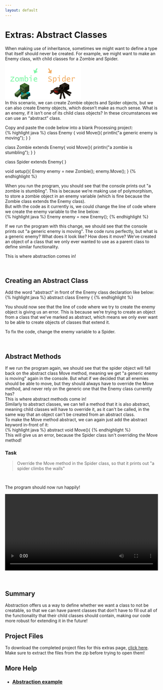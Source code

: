 ```yaml
---
layout: default
---
```


<H1>Extras: Abstract Classes</H1>
When making use of inheritance, sometimes we might want to define a type that itself should never be created.
For example, we might want to make an Enemy class, with child classes for a Zombie and Spider.<br>

<img src="../Images/abstract_enemy.png" width="250" height="125">



<br>
In this scenario, we can create Zombie objects and Spider objects, but we can also create Enemy objects, which doesn’t make as much sense. What is an enemy, if it isn’t one of its child class objects?
In these circumstances we can use an “abstract” class.

Copy and paste the code below into a blank Processing project:<br>
{% highlight java %}
class Enemy {
  void Move(){
    println("a generic enemy is moving");
  }
}

class Zombie extends Enemy{
  void Move(){
    println("a zombie is stumbling");
  }
}

class Spider extends Enemy{
}

void setup(){
  Enemy enemy = new Zombie();
  enemy.Move();
}
{% endhighlight %}


When you run the program, you should see that the console prints out "a zombie is stumbling". This is because we’re making use of polymorphism, to store a zombie object in an enemy variable (which is fine because the Zombie class extends the Enemy class).<br>
But with the code as it currently is, we could change the line of code where we create the enemy variable to the line below:<br>
{% highlight java %}
Enemy enemy = new Enemy();
{% endhighlight %}

If we run the program with this change, we should see that the console prints out "a generic enemy is moving". The code runs perfectly, but what is a generic enemy? What does it look like? How does it move? We’ve created an object of a class that we only ever wanted to use as a parent class to define similar functionality.

This is where abstraction comes in!

<br>
<h2 id="creating_an_abstract_class">Creating an Abstract Class</h2>
Add the word "abstract" in front of the Enemy class declaration like below:<br>
{% highlight java %}
abstract class Enemy {
{% endhighlight %}<br>

You should now see that the line of code where we try to create the enemy object is giving us an error. This is because we’re trying to create an object from a class that we’ve marked as abstract, which means we only ever want to be able to create objects of classes that extend it.

To fix the code, change the enemy variable to a Spider.

<br>
<h2>Abstract Methods</h2>
If we run the program again, we should see that the spider object will fall back on the abstract class Move method, meaning we get "a generic enemy is moving" again in the console. But what if we decided that all enemies should be able to move, but they should always have to override the Move method, and never rely on the generic one that the Enemy class currently has?<br>
This is where abstract methods come in!<br>
Similarly to abstract classes, we can tell a method that it is also abstract, meaning child classes will have to override it, as it can't be called, in the same way that an object can't be created from an abstract class.<br>
To make the Move method abstract, we can again just add the abstract keyword in-front of it:<br>
{% highlight java %}
abstract void Move(){
{% endhighlight %}<br>
This will give us an error, because the Spider class isn't overriding the Move method!

<h3>Task</h3>
<blockquote>Override the Move method in the Spider class, so that it prints out "a spider climbs the walls"</blockquote><br>

The program should now run happily!


<div style="display: flex; justify-content: center; align-items: center; height: 100%;">
  <video width="600" controls style="max-width: 100%;">
    <source src="{{ site.baseurl }}/Videos/Abstraction.mp4" type="video/mp4">
    Your browser does not support the video tag.
  </video>
</div>

<br>

<br>
<h2>Summary</h2>
Abstraction offers us a way to define whether we want a class to not be creatable, so that we can have parent classes that don’t have to fill out all of the functionality that their child classes should contain, making our code more robust for extending it in the future!

<br>
<h2>Project Files</h2>
To download the completed project files for this extras page, <a href="{{ site.baseurl }}/ProcessingFiles/Extras/AbstractClass.zip" target="_blank">click here</a>. Make sure to extract the files from the zip before trying to open them!
<br>

<h2>More Help</h2>
<ul>
    <li><h3><a href="https://www.w3schools.com/java/java_abstract.asp" target="_blank">Abstraction example</a></h3></li>
</ul>
<br>

